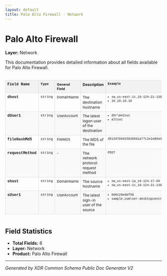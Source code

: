 ```yaml
---
layout: default
title: Palo Alto Firewall - Network
---
```


# Palo Alto Firewall
**Layer:** Network

This documentation provides detailed information about all fields available for Palo Alto Firewall.

<style>

.table-container {
  width: 100%;
  overflow-x: auto;
  margin: 20px 0;
}

.property-table {
  width: 100%;
  border-collapse: collapse;
  font-size: 13px;
  table-layout: fixed;
}

.property-table th,
.property-table td {
  border: 1px solid #ddd;
  padding: 6px;
  text-align: left;
  vertical-align: top;
  word-wrap: break-word;
  overflow-wrap: break-word;
}

.property-table th {
  background-color: #f2f2f2;
  font-weight: bold;
  position: sticky;
  top: 0;
  z-index: 10;
}

.property-table tr:nth-child(even) {
  background-color: #f9f9f9;
}

.property-table tr:hover {
  background-color: #f5f5f5;
}

.field-name {
  width: 12%;
  font-family: 'Courier New', monospace;
  font-weight: bold;
  font-size: 12px;
}

.type {
  width: 8%;
  font-family: 'Courier New', monospace;
  font-size: 11px;
}

.general-field {
  width: 12%;
  text-align: center;
  font-size: 11px;
}

.description {
  width: 25%;
  line-height: 1.3;
  font-size: 12px;
}

.example {
  width: 20%;
  font-family: 'Courier New', monospace;
  font-size: 10px;
  line-height: 1.2;
}

.products {
  width: 25%;
  font-size: 10px;
}

.example ul, .general-field ul, .products ul {
  margin: 0;
  padding-left: 12px;
  list-style-type: disc;
}

.example li, .general-field li, .products li {
  margin: 1px 0;
  word-break: break-word;
}

/* Responsive design */
@media screen and (max-width: 1200px) {
  .property-table {
    font-size: 12px;
  }
  
  .field-name {
    width: 12%;
  }
  
  .type {
    width: 8%;
  }
  
  .general-field {
    width: 12%;
  }
  
  .description {
    width: 25%;
  }
  
  .example {
    width: 20%;
  }
  
  .products {
    width: 25%;
  }
}

@media screen and (max-width: 768px) {
  .property-table {
    font-size: 11px;
  }
  
  .property-table th,
  .property-table td {
    padding: 4px;
  }
  
  .field-name {
    width: 12%;
    font-size: 11px;
  }
  
  .type {
    width: 8%;
    font-size: 10px;
  }
  
  .general-field {
    width: 12%;
    font-size: 10px;
  }
  
  .description {
    width: 25%;
    font-size: 11px;
  }
  
  .example {
    width: 20%;
    font-size: 9px;
  }
  
  .products {
    width: 25%;
    font-size: 9px;
  }
}

</style>

<div class="table-container">

<table class="property-table">
  <thead>
    <tr>
      <th class="field-name">Field Name</th>
      <th class="type">Type</th>
      <th class="general-field">General Field</th>
      <th class="description">Description</th>
      <th class="example">Example</th>
      <th class="products">Products</th>
    </tr>
  </thead>
  <tbody>
    <tr>
      <td class="field-name">dhost</td>
      <td class="type">string</td>
      <td class="general-field">DomainName</td>
      <td class="description">The destination hostname</td>
      <td class="example">
        <ul>
          <li>sw_us-east-1c_10-124-21-139</li>
          <li>10.10.10.10</li>
        </ul>
      </td>
      <td class="products">Palo Alto Firewall</td>
    </tr>
    <tr>
      <td class="field-name">dUser1</td>
      <td class="type">string</td>
      <td class="general-field">UserAccount</td>
      <td class="description">The latest logon user of the destination</td>
      <td class="example">
        <ul>
          <li>dhr\m42svc</li>
          <li>altsvc</li>
        </ul>
      </td>
      <td class="products">Palo Alto Firewall</td>
    </tr>
    <tr>
      <td class="field-name">fileHashMd5</td>
      <td class="type">string</td>
      <td class="general-field">FileMD5</td>
      <td class="description">The MD5 of the file</td>
      <td class="example">d5120786925038601a77c2e1eB9a3a0a</td>
      <td class="products">Palo Alto Firewall</td>
    </tr>
    <tr>
      <td class="field-name">requestMethod</td>
      <td class="type">string</td>
      <td class="general-field">-</td>
      <td class="description">The network protocol request method</td>
      <td class="example">POST</td>
      <td class="products">Palo Alto Firewall</td>
    </tr>
    <tr>
      <td class="field-name">shost</td>
      <td class="type">string</td>
      <td class="general-field">DomainName</td>
      <td class="description">The source hostname</td>
      <td class="example">
        <ul>
          <li>sw_us-east-1a_10-124-17-69</li>
          <li>sw_us-east-1c_10-124-21-139</li>
        </ul>
      </td>
      <td class="products">Palo Alto Firewall</td>
    </tr>
    <tr>
      <td class="field-name">sUser1</td>
      <td class="type">string</td>
      <td class="general-field">UserAccount</td>
      <td class="description">The latest sign-in user of the source</td>
      <td class="example">
        <ul>
          <li>000c29edef58</li>
          <li>sample.com\ser-desktopcentral</li>
        </ul>
      </td>
      <td class="products">Palo Alto Firewall</td>
    </tr>
  </tbody>
</table>
</div>

## Field Statistics
- **Total Fields:** 6
- **Layer:** Network
- **Product:** Palo Alto Firewall

---
*Generated by XDR Common Schema Public Doc Generator V2*
